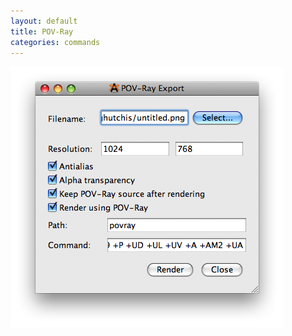 ```yaml
---
layout: default
title: POV-Ray
categories: commands
---
```




![](POVRayExport.png "POVRayExport.png")



